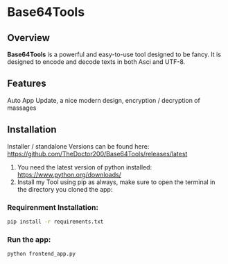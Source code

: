 # Base64Tools
## Overview

**Base64Tools** is a powerful and easy-to-use tool designed to be fancy. It is designed to encode and decode texts in both Asci and UTF-8.

## Features
Auto App Update, a nice modern design, encryption / decryption of massages

## Installation
Installer / standalone Versions can be found here: 
https://github.com/TheDoctor200/Base64Tools/releases/latest

1. You need the latest version of python installed: https://www.python.org/downloads/
2. Install my Tool using pip as always, make sure to open the terminal in the directory you cloned the app:

### Requirenment Installation:
```bash
pip install -r requirements.txt
```
### Run the app:
```bash
python frontend_app.py
```